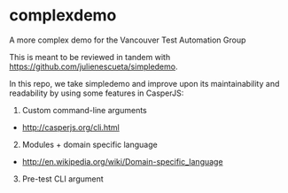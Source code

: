 complexdemo
===========

A more complex demo for the Vancouver Test Automation Group

This is meant to be reviewed in tandem with https://github.com/julienescueta/simpledemo.

In this repo, we take simpledemo and improve upon its maintainability and readability by using some features in CasperJS:

1. Custom command-line arguments
* http://casperjs.org/cli.html
2. Modules + domain specific language
* http://en.wikipedia.org/wiki/Domain-specific_language
3. Pre-test CLI argument
